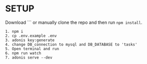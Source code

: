 <!-- # Adonis fullstack application

This is the fullstack boilerplate for AdonisJs, it comes pre-configured with.

1. Bodyparser
2. Session
3. Authentication
4. Web security middleware
5. CORS
6. Edge template engine
7. Lucid ORM
8. Migrations and seeds

## Setup

Use the adonis command to install the blueprint

```bash
adonis new yardstick
```

or manually clone the repo and then run `npm install`.


### Migrations

Run the following command to run startup migrations.

```js
adonis migration:run
``` -->
# SETUP
Download ```
or manually clone the repo and then run `npm install`.
```
1. npm i
2. cp .env.example .env
3. adonis key:generate
4. change DB_connection to mysql and DB_DATABASE to 'tasks'
5. Open terminal and run
6. npm run watch 
7. adonis serve --dev

